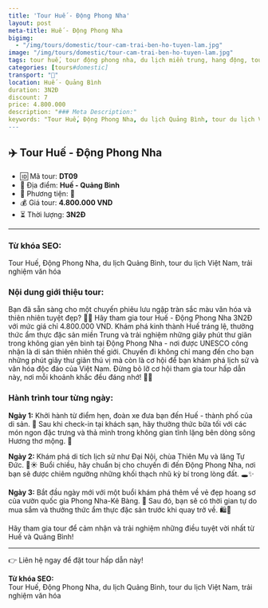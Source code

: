 ```yaml
---
title: 'Tour Huế - Động Phong Nha'
layout: post
meta-title: Huế - Động Phong Nha
bigimg:
  - "/img/tours/domestic/tour-cam-trai-ben-ho-tuyen-lam.jpg"
image: "/img/tours/domestic/tour-cam-trai-ben-ho-tuyen-lam.jpg"
tags: tour huế, tour động phong nha, du lịch miền trung, hang động, tour nội địa
categories: [tours#domestic]
transport: "🚌"
location: Huế - Quảng Bình
duration: 3N2Đ
discount: 7
price: 4.800.000
description: "### Meta Description:"
keywords: "Tour Huế, Động Phong Nha, du lịch Quảng Bình, tour du lịch Việt Nam, trải nghiệm văn hóa"
---
```


## ✈️ Tour Huế - Động Phong Nha

- 🆔 Mã tour: **DT09**
- 📍 Địa điểm: **Huế - Quảng Bình**
- 🚗 Phương tiện: **🚌**
- 💰 Giá tour: **4.800.000 VND**
- ⏳ Thời lượng: **3N2Đ**

---

### Từ khóa SEO:
Tour Huế, Động Phong Nha, du lịch Quảng Bình, tour du lịch Việt Nam, trải nghiệm văn hóa

### Nội dung giới thiệu tour:
Bạn đã sẵn sàng cho một chuyến phiêu lưu ngập tràn sắc màu văn hóa và thiên nhiên tuyệt đẹp? 🌿✨ Hãy tham gia tour Huế - Động Phong Nha 3N2Đ với mức giá chỉ 4.800.000 VND. Khám phá kinh thành Huế tráng lệ, thưởng thức ẩm thực đặc sản miền Trung và trải nghiệm những giây phút thư giãn trong không gian yên bình tại Động Phong Nha - nơi được UNESCO công nhận là di sản thiên nhiên thế giới. Chuyến đi không chỉ mang đến cho bạn những phút giây thư giãn thú vị mà còn là cơ hội để bạn khám phá lịch sử và văn hóa độc đáo của Việt Nam. Đừng bỏ lỡ cơ hội tham gia tour hấp dẫn này, nơi mỗi khoảnh khắc đều đáng nhớ! 🌟🕌

### Hành trình tour từng ngày:

**Ngày 1:** Khởi hành từ điểm hẹn, đoàn xe đưa bạn đến Huế - thành phố của di sản. 🏰 Sau khi check-in tại khách sạn, hãy thưởng thức bữa tối với các món ngon đặc trưng và thả mình trong không gian tĩnh lặng bên dòng sông Hương thơ mộng. 🌊

**Ngày 2:** Khám phá di tích lịch sử như Đại Nội, chùa Thiên Mụ và lăng Tự Đức. 🕌☀️ Buổi chiều, hãy chuẩn bị cho chuyến đi đến Động Phong Nha, nơi bạn sẽ được chiêm ngưỡng những khối thạch nhũ kỳ bí trong lòng đất. 🕳️✨

**Ngày 3:** Bắt đầu ngày mới với một buổi khám phá thêm về vẻ đẹp hoang sơ của vườn quốc gia Phong Nha-Kẻ Bàng. 🌳 Sau đó, bạn sẽ có thời gian tự do mua sắm và thưởng thức ẩm thực đặc sản trước khi quay trở về. 🛍️🍜

Hãy tham gia tour để cảm nhận và trải nghiệm những điều tuyệt vời nhất từ Huế và Quảng Bình!

---

👉 Liên hệ ngay để đặt tour hấp dẫn này!

**Từ khóa SEO:**  
Tour Huế, Động Phong Nha, du lịch Quảng Bình, tour du lịch Việt Nam, trải nghiệm văn hóa

